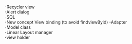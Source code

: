 -Recycler view \
-Alert dialog \
-SQL \
-New concept View binding (to avoid findviewByid)
-Adapter \
-Model class \
-Linear Layout manager \
-view holder

